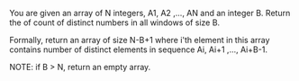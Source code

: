 You are given an array of N integers, A1, A2 ,..., AN and an integer B. Return the of count of distinct numbers in all windows of size B.

Formally, return an array of size N-B+1 where i'th element in this array contains number of distinct elements in sequence Ai, Ai+1 ,..., Ai+B-1.

NOTE: if B > N, return an empty array.
